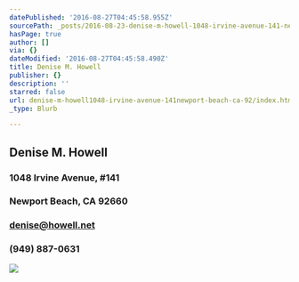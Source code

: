 ```yaml
---
datePublished: '2016-08-27T04:45:58.955Z'
sourcePath: _posts/2016-08-23-denise-m-howell-1048-irvine-avenue-141-newport-beach-ca.md
hasPage: true
author: []
via: {}
dateModified: '2016-08-27T04:45:58.490Z'
title: Denise M. Howell
publisher: {}
description: ''
starred: false
url: denise-m-howell1048-irvine-avenue-141newport-beach-ca-92/index.html
_type: Blurb

---
```

## Denise M. Howell

### 1048 Irvine Avenue, \#141

### Newport Beach, CA 92660

### [denise@howell.net][0]

### (949) 887-0631
![](https://the-grid-user-content.s3-us-west-2.amazonaws.com/39fa6c00-f3dd-42a3-a8fa-e2e63eecf444.jpg)

[0]: mailto:denise@howell.net